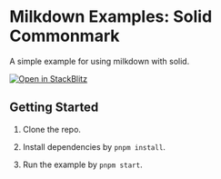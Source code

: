 # Milkdown Examples: Solid Commonmark

A simple example for using milkdown with solid.

[![Open in StackBlitz](https://developer.stackblitz.com/img/open_in_stackblitz.svg)](https://stackblitz.com/github/Milkdown/examples/tree/main/solid-commonmark)

## Getting Started

1. Clone the repo.

2. Install dependencies by `pnpm install`.

3. Run the example by `pnpm start`.
